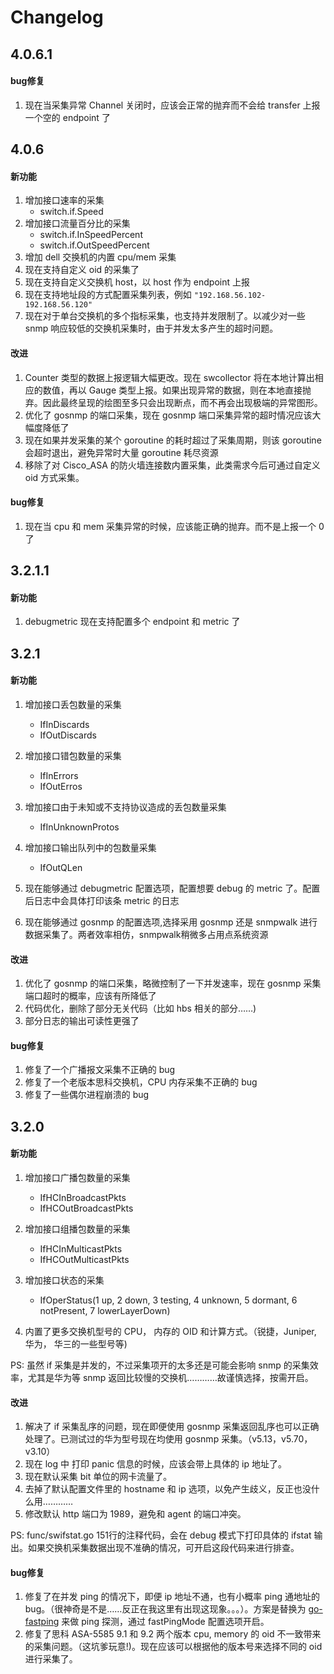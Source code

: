 # Changelog #
## 4.0.6.1 ##
#### bug修复 ####
1. 现在当采集异常 Channel 关闭时，应该会正常的抛弃而不会给 transfer 上报一个空的 endpoint 了

## 4.0.6 ##
#### 新功能 ####
1. 增加接口速率的采集
	* switch.if.Speed
2. 增加接口流量百分比的采集
	* switch.if.InSpeedPercent
	* switch.if.OutSpeedPercent
3. 增加 dell 交换机的内置 cpu/mem 采集
4. 现在支持自定义 oid 的采集了
5. 现在支持自定义交换机 host，以 host 作为 endpoint 上报
6. 现在支持地址段的方式配置采集列表，例如 ```"192.168.56.102-192.168.56.120"```
7. 现在对于单台交换机的多个指标采集，也支持并发限制了。以减少对一些 snmp 响应较低的交换机采集时，由于并发太多产生的超时问题。
 
#### 改进 ####
1. Counter 类型的数据上报逻辑大幅更改。现在 swcollector 将在本地计算出相应的数值，再以 Gauge 类型上报。如果出现异常的数据，则在本地直接抛弃。因此最终呈现的绘图至多只会出现断点，而不再会出现极端的异常图形。
2. 优化了 gosnmp 的端口采集，现在 gosnmp 端口采集异常的超时情况应该大幅度降低了
3. 现在如果并发采集的某个 goroutine 的耗时超过了采集周期，则该 goroutine 会超时退出，避免异常时大量 goroutine 耗尽资源
4. 移除了对 Cisco_ASA 的防火墙连接数内置采集，此类需求今后可通过自定义 oid 方式采集。

#### bug修复 ####
1. 现在当 cpu 和 mem 采集异常的时候，应该能正确的抛弃。而不是上报一个 0 了


## 3.2.1.1 ##
#### 新功能 ####
1. debugmetric 现在支持配置多个 endpoint 和 metric 了
## 3.2.1 ##
#### 新功能 ####
1. 增加接口丢包数量的采集
	* IfInDiscards
	* IfOutDiscards

2. 增加接口错包数量的采集
	* IfInErrors
	* IfOutErros
	
3. 增加接口由于未知或不支持协议造成的丢包数量采集
	* IfInUnknownProtos
	
4. 增加接口输出队列中的包数量采集
	* IfOutQLen

5. 现在能够通过 debugmetric 配置选项，配置想要 debug 的 metric 了。配置后日志中会具体打印该条 metric 的日志

6. 现在能够通过 gosnmp 的配置选项,选择采用 gosnmp 还是 snmpwalk 进行数据采集了。两者效率相仿，snmpwalk稍微多占用点系统资源

#### 改进 ####
1. 优化了 gosnmp 的端口采集，略微控制了一下并发速率，现在 gosnmp 采集端口超时的概率，应该有所降低了
2. 代码优化，删除了部分无关代码（比如 hbs 相关的部分……)
3. 部分日志的输出可读性更强了

#### bug修复 ####
1. 修复了一个广播报文采集不正确的 bug
2. 修复了一个老版本思科交换机，CPU 内存采集不正确的 bug
3. 修复了一些偶尔进程崩溃的 bug

## 3.2.0 ##
#### 新功能 ####
1. 增加接口广播包数量的采集
	* IfHCInBroadcastPkts
	* IfHCOutBroadcastPkts

2. 增加接口组播包数量的采集
	* IfHCInMulticastPkts
	* IfHCOutMulticastPkts

3. 增加接口状态的采集
	* IfOperStatus(1 up, 2 down, 3 testing, 4 unknown, 5 dormant, 6 notPresent, 7 lowerLayerDown)

4. 内置了更多交换机型号的 CPU， 内存的 OID 和计算方式。（锐捷，Juniper, 华为， 华三的一些型号等)

PS: 虽然 if 采集是并发的，不过采集项开的太多还是可能会影响 snmp 的采集效率，尤其是华为等 snmp 返回比较慢的交换机…………故谨慎选择，按需开启。

#### 改进 ####
1. 解决了 if 采集乱序的问题，现在即便使用 gosnmp 采集返回乱序也可以正确处理了。已测试过的华为型号现在均使用 gosnmp 采集。（v5.13，v5.70，v3.10）
2. 现在 log 中 打印 panic 信息的时候，应该会带上具体的 ip 地址了。
3. 现在默认采集 bit 单位的网卡流量了。
4. 去掉了默认配置文件里的 hostname 和 ip 选项，以免产生歧义，反正也没什么用…………
5. 修改默认 http 端口为 1989，避免和 agent 的端口冲突。

PS: func/swifstat.go 151行的注释代码，会在 debug 模式下打印具体的 ifstat 输出。如果交换机采集数据出现不准确的情况，可开启这段代码来进行排查。

#### bug修复 ####
1. 修复了在并发 ping 的情况下，即便 ip 地址不通，也有小概率 ping 通地址的 bug。（很神奇是不是……反正在我这里有出现这现象。。。）。方案是替换为 [go-fastping](https://github.com/tatsushid/go-fastping) 来做 ping 探测，通过 fastPingMode 配置选项开启。
2. 修复了思科 ASA-5585 9.1 和 9.2 两个版本 cpu, memory 的 oid 不一致带来的采集问题。（这坑爹玩意!)。现在应该可以根据他的版本号来选择不同的 oid 进行采集了。